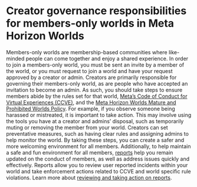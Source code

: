 # Creator governance responsibilities for members-only worlds in Meta Horizon Worlds

Members-only worlds are membership-based communities where like-minded people can come together and enjoy a shared experience. In order to join a members-only world, you must be sent an invite by a member of the world, or you must request to join a world and have your request approved by a creator or admin. Creators are primarily responsible for governing their members-only world, as are people who have accepted an invitation to become an admin. As such, you should take steps to ensure members abide by the rules set for that world, [Meta’s Code of Conduct for Virtual Experiences (CCVE)](https://www.meta.com/legal/quest/code-of-conduct-for-virtual-experiences/), and the [Meta Horizon Worlds Mature and Prohibited Worlds Policy](https://developers.meta.com/horizon-worlds/learn/documentation/save-optimize-and-publish/restrictions-to-worlds-in-horizon). For example, if you observe someone being harassed or mistreated, it is important to take action. This may involve using the tools you have at a creator and admins’ disposal, such as temporarily muting or removing the member from your world. Creators can set preventative measures, such as having clear rules and assigning admins to help monitor the world. By taking these steps, you can create a safer and more welcoming environment for all members. Additionally, to help maintain a safe and fun environment for all members, [reports](https://developers.meta.com/horizon-worlds/learn/documentation/safety-and-privacy/manage-reports-members-only-worlds) help you remain updated on the conduct of members, as well as address issues quickly and effectively. Reports allow you to review user reported incidents within your world and take enforcement actions related to CCVE and world specific rule violations. Learn more about [reviewing and taking action on reports](https://developers.meta.com/horizon-worlds/learn/documentation/safety-and-privacy/manage-reports-members-only-worlds).
